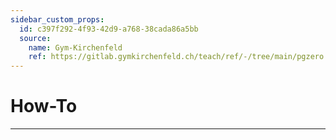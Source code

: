 ```yaml
---
sidebar_custom_props:
  id: c397f292-4f93-42d9-a768-38cada86a5bb
  source:
    name: Gym-Kirchenfeld
    ref: https://gitlab.gymkirchenfeld.ch/teach/ref/-/tree/main/pgzero
---
```

# How-To
---
